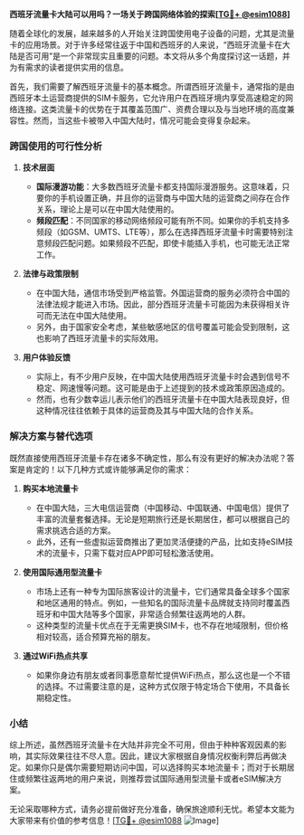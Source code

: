 **西班牙流量卡大陆可以用吗？一场关于跨国网络体验的探索[[TG💪+ @esim1088](https://t.me/s/esim1088)]**

随着全球化的发展，越来越多的人开始关注跨国使用电子设备的问题，尤其是流量卡的应用场景。对于许多经常往返于中国和西班牙的人来说，“西班牙流量卡在大陆是否可用”是一个非常现实且重要的问题。本文将从多个角度探讨这一话题，并为有需求的读者提供实用的信息。

首先，我们需要了解西班牙流量卡的基本概念。所谓西班牙流量卡，通常指的是由西班牙本土运营商提供的SIM卡服务，它允许用户在西班牙境内享受高速稳定的网络连接。这类流量卡的优势在于其覆盖范围广、资费合理以及与当地环境的高度兼容性。然而，当这些卡被带入中国大陆时，情况可能会变得复杂起来。

### 跨国使用的可行性分析

1. **技术层面**
   - **国际漫游功能**：大多数西班牙流量卡都支持国际漫游服务。这意味着，只要你的手机设置正确，并且你的运营商与中国大陆的运营商之间存在合作关系，理论上是可以在中国大陆使用的。
   - **频段匹配**：不同国家的移动网络频段可能有所不同。如果你的手机支持多频段（如GSM、UMTS、LTE等），那么在选择西班牙流量卡时需要特别注意频段匹配问题。如果频段不匹配，即使卡能插入手机，也可能无法正常工作。

2. **法律与政策限制**
   - 在中国大陆，通信市场受到严格监管。外国运营商的服务必须符合中国的法律法规才能进入市场。因此，部分西班牙流量卡可能因为未获得相关许可而无法在中国大陆使用。
   - 另外，由于国家安全考虑，某些敏感地区的信号覆盖可能会受到限制，这也影响了西班牙流量卡的实际效用。

3. **用户体验反馈**
   - 实际上，有不少用户反映，在中国大陆使用西班牙流量卡时会遇到信号不稳定、网速慢等问题。这可能是由于上述提到的技术或政策原因造成的。
   - 然而，也有少数幸运儿表示他们的西班牙流量卡在中国大陆表现良好，但这种情况往往依赖于具体的运营商及其与中国大陆的合作关系。

### 解决方案与替代选项

既然直接使用西班牙流量卡存在诸多不确定性，那么有没有更好的解决办法呢？答案是肯定的！以下几种方式或许能够满足你的需求：

1. **购买本地流量卡**
   - 在中国大陆，三大电信运营商（中国移动、中国联通、中国电信）提供了丰富的流量套餐选择。无论是短期旅行还是长期居住，都可以根据自己的需求挑选合适的方案。
   - 此外，还有一些虚拟运营商推出了更加灵活便捷的产品，比如支持eSIM技术的流量卡，只需下载对应APP即可轻松激活使用。

2. **使用国际通用型流量卡**
   - 市场上还有一种专为国际旅客设计的流量卡，它们通常具备全球多个国家和地区通用的特点。例如，一些知名的国际流量卡品牌就支持同时覆盖西班牙和中国大陆等多个国家，非常适合频繁往返两地的人群。
   - 这种类型的流量卡优点在于无需更换SIM卡，也不存在地域限制，但价格相对较高，适合预算充裕的朋友。

3. **通过WiFi热点共享**
   - 如果你身边有朋友或者同事愿意帮忙提供WiFi热点，那么这也是一个不错的选择。不过需要注意的是，这种方式仅限于特定场合下使用，不具备长期稳定性。

### 小结

综上所述，虽然西班牙流量卡在大陆并非完全不可用，但由于种种客观因素的影响，其实际效果往往不尽人意。因此，建议大家根据自身情况权衡利弊后再做决定。如果你只是偶尔需要短期访问中国，可以选择购买本地流量卡；而对于长期居住或频繁往返两地的用户来说，则推荐尝试国际通用型流量卡或者eSIM解决方案。

无论采取哪种方式，请务必提前做好充分准备，确保旅途顺利无忧。希望本文能为大家带来有价值的参考信息！[[TG💪+ @esim1088](https://t.me/s/esim1088) ![Image](https://i.postimg.cc/4NQfJmqS/Snipaste-2025-05-13-00-14-12.png)]